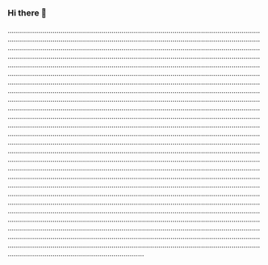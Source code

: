 ### Hi there 👋

...........................................................................................................................................................................................................................................................................................................................................................................................................................................................................................................................................................................................................................................................................................................................................................................................................................................................................................................................................................................................................................................................................................................................................................................................................................................................................................................................................................................................................................................................................................................................................................................................................................................................................................................................................................................................................................................................................................................................................................................................................................................................................................................................................................................................................................................................................................................................................................................................................................................................................................................................................................................................................................................................................................................................................................................................................................................................................................................................................................................................................................................................................................................................................................................................................................................................................................................................................................................................................................